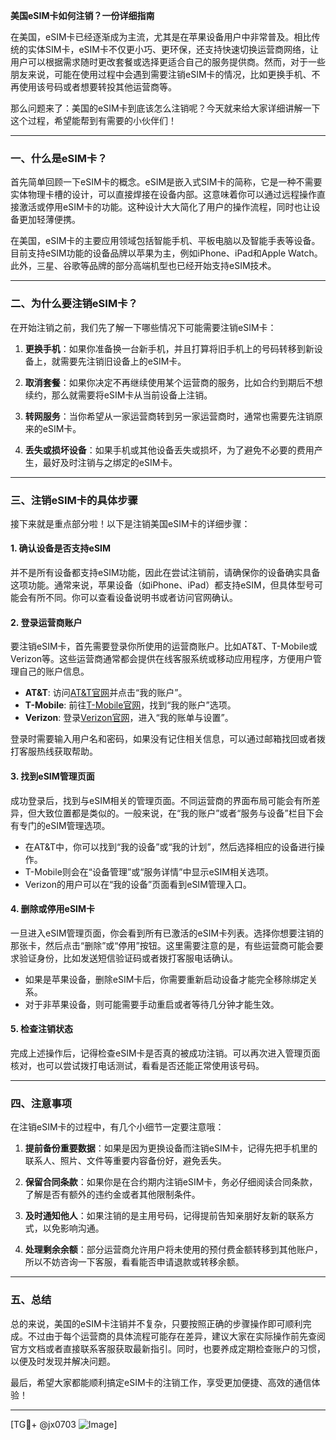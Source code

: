 **美国eSIM卡如何注销？一份详细指南**

在美国，eSIM卡已经逐渐成为主流，尤其是在苹果设备用户中非常普及。相比传统的实体SIM卡，eSIM卡不仅更小巧、更环保，还支持快速切换运营商网络，让用户可以根据需求随时更改套餐或选择更适合自己的服务提供商。然而，对于一些朋友来说，可能在使用过程中会遇到需要注销eSIM卡的情况，比如更换手机、不再使用该号码或者想要转投其他运营商等。

那么问题来了：美国的eSIM卡到底该怎么注销呢？今天就来给大家详细讲解一下这个过程，希望能帮到有需要的小伙伴们！

---

### **一、什么是eSIM卡？**

首先简单回顾一下eSIM卡的概念。eSIM是嵌入式SIM卡的简称，它是一种不需要实体物理卡槽的设计，可以直接焊接在设备内部。这意味着你可以通过远程操作直接激活或停用eSIM卡的功能。这种设计大大简化了用户的操作流程，同时也让设备更加轻薄便携。

在美国，eSIM卡的主要应用领域包括智能手机、平板电脑以及智能手表等设备。目前支持eSIM功能的设备品牌以苹果为主，例如iPhone、iPad和Apple Watch。此外，三星、谷歌等品牌的部分高端机型也已经开始支持eSIM技术。

---

### **二、为什么要注销eSIM卡？**

在开始注销之前，我们先了解一下哪些情况下可能需要注销eSIM卡：

1. **更换手机**：如果你准备换一台新手机，并且打算将旧手机上的号码转移到新设备上，就需要先注销旧设备上的eSIM卡。
   
2. **取消套餐**：如果你决定不再继续使用某个运营商的服务，比如合约到期后不想续约，那么就需要将eSIM卡从当前设备上注销。

3. **转网服务**：当你希望从一家运营商转到另一家运营商时，通常也需要先注销原来的eSIM卡。

4. **丢失或损坏设备**：如果手机或其他设备丢失或损坏，为了避免不必要的费用产生，最好及时注销与之绑定的eSIM卡。

---

### **三、注销eSIM卡的具体步骤**

接下来就是重点部分啦！以下是注销美国eSIM卡的详细步骤：

#### **1. 确认设备是否支持eSIM**
并不是所有设备都支持eSIM功能，因此在尝试注销前，请确保你的设备确实具备这项功能。通常来说，苹果设备（如iPhone、iPad）都支持eSIM，但具体型号可能会有所不同。你可以查看设备说明书或者访问官网确认。

#### **2. 登录运营商账户**
要注销eSIM卡，首先需要登录你所使用的运营商账户。比如AT&T、T-Mobile或Verizon等。这些运营商通常都会提供在线客服系统或移动应用程序，方便用户管理自己的账户信息。

- **AT&T**: 访问[AT&T官网](https://www.att.com)并点击“我的账户”。
- **T-Mobile**: 前往[T-Mobile官网](https://www.t-mobile.com)，找到“我的账户”选项。
- **Verizon**: 登录[Verizon官网](https://www.verizon.com)，进入“我的账单与设置”。

登录时需要输入用户名和密码，如果没有记住相关信息，可以通过邮箱找回或者拨打客服热线获取帮助。

#### **3. 找到eSIM管理页面**
成功登录后，找到与eSIM相关的管理页面。不同运营商的界面布局可能会有所差异，但大致位置都是类似的。一般来说，在“我的账户”或者“服务与设备”栏目下会有专门的eSIM管理选项。

- 在AT&T中，你可以找到“我的设备”或“我的计划”，然后选择相应的设备进行操作。
- T-Mobile则会在“设备管理”或“服务详情”中显示eSIM相关选项。
- Verizon的用户可以在“我的设备”页面看到eSIM管理入口。

#### **4. 删除或停用eSIM卡**
一旦进入eSIM管理页面，你会看到所有已激活的eSIM卡列表。选择你想要注销的那张卡，然后点击“删除”或“停用”按钮。这里需要注意的是，有些运营商可能会要求验证身份，比如发送短信验证码或者拨打客服电话确认。

- 如果是苹果设备，删除eSIM卡后，你需要重新启动设备才能完全移除绑定关系。
- 对于非苹果设备，则可能需要手动重启或者等待几分钟才能生效。

#### **5. 检查注销状态**
完成上述操作后，记得检查eSIM卡是否真的被成功注销。可以再次进入管理页面核对，也可以尝试拨打电话测试，看看是否还能正常使用该号码。

---

### **四、注意事项**

在注销eSIM卡的过程中，有几个小细节一定要注意哦：

1. **提前备份重要数据**：如果是因为更换设备而注销eSIM卡，记得先把手机里的联系人、照片、文件等重要内容备份好，避免丢失。

2. **保留合同条款**：如果你是在合约期内注销eSIM卡，务必仔细阅读合同条款，了解是否有额外的违约金或者其他限制条件。

3. **及时通知他人**：如果注销的是主用号码，记得提前告知亲朋好友新的联系方式，以免影响沟通。

4. **处理剩余余额**：部分运营商允许用户将未使用的预付费金额转移到其他账户，所以不妨咨询一下客服，看看能否申请退款或转移余额。

---

### **五、总结**

总的来说，美国的eSIM卡注销并不复杂，只要按照正确的步骤操作即可顺利完成。不过由于每个运营商的具体流程可能存在差异，建议大家在实际操作前先查阅官方文档或者直接联系客服获取最新指引。同时，也要养成定期检查账户的习惯，以便及时发现并解决问题。

最后，希望大家都能顺利搞定eSIM卡的注销工作，享受更加便捷、高效的通信体验！

---

[TG💪+ @jx0703 ![Image](https://github.com/user-attachments/assets/dbca1d08-cadb-493c-b0ec-ad6f7a83f270)]